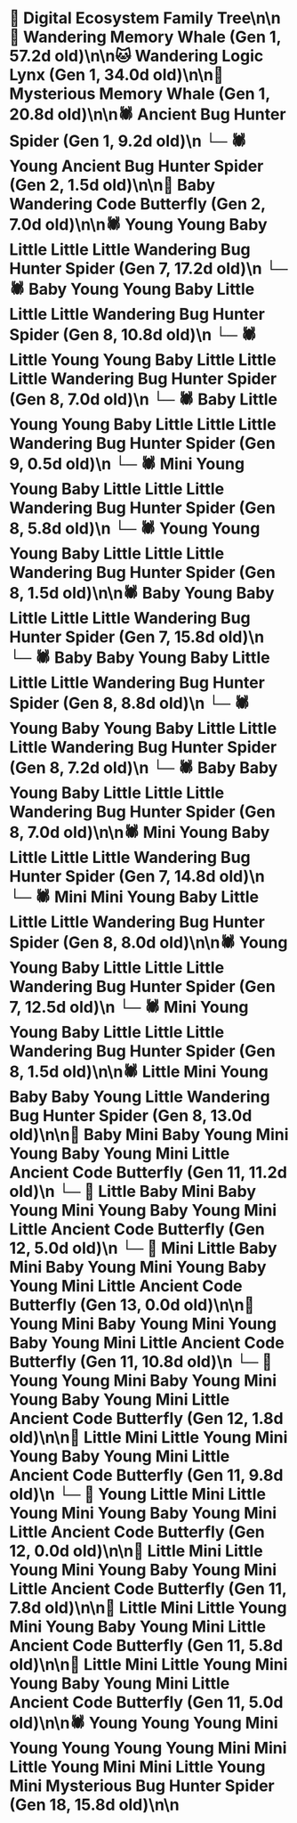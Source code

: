 # 🌳 Digital Ecosystem Family Tree\n\n🐋 Wandering Memory Whale (Gen 1, 57.2d old)\n\n🐱 Wandering Logic Lynx (Gen 1, 34.0d old)\n\n🐋 Mysterious Memory Whale (Gen 1, 20.8d old)\n\n🕷️ Ancient Bug Hunter Spider (Gen 1, 9.2d old)\n  └─ 🕷️ Young Ancient Bug Hunter Spider (Gen 2, 1.5d old)\n\n🦋 Baby Wandering Code Butterfly (Gen 2, 7.0d old)\n\n🕷️ Young Young Baby Little Little Little Wandering Bug Hunter Spider (Gen 7, 17.2d old)\n  └─ 🕷️ Baby Young Young Baby Little Little Little Wandering Bug Hunter Spider (Gen 8, 10.8d old)\n  └─ 🕷️ Little Young Young Baby Little Little Little Wandering Bug Hunter Spider (Gen 8, 7.0d old)\n    └─ 🕷️ Baby Little Young Young Baby Little Little Little Wandering Bug Hunter Spider (Gen 9, 0.5d old)\n  └─ 🕷️ Mini Young Young Baby Little Little Little Wandering Bug Hunter Spider (Gen 8, 5.8d old)\n  └─ 🕷️ Young Young Young Baby Little Little Little Wandering Bug Hunter Spider (Gen 8, 1.5d old)\n\n🕷️ Baby Young Baby Little Little Little Wandering Bug Hunter Spider (Gen 7, 15.8d old)\n  └─ 🕷️ Baby Baby Young Baby Little Little Little Wandering Bug Hunter Spider (Gen 8, 8.8d old)\n  └─ 🕷️ Young Baby Young Baby Little Little Little Wandering Bug Hunter Spider (Gen 8, 7.2d old)\n  └─ 🕷️ Baby Baby Young Baby Little Little Little Wandering Bug Hunter Spider (Gen 8, 7.0d old)\n\n🕷️ Mini Young Baby Little Little Little Wandering Bug Hunter Spider (Gen 7, 14.8d old)\n  └─ 🕷️ Mini Mini Young Baby Little Little Little Wandering Bug Hunter Spider (Gen 8, 8.0d old)\n\n🕷️ Young Young Baby Little Little Little Wandering Bug Hunter Spider (Gen 7, 12.5d old)\n  └─ 🕷️ Mini Young Young Baby Little Little Little Wandering Bug Hunter Spider (Gen 8, 1.5d old)\n\n🕷️ Little Mini Young Baby Baby Young Little Wandering Bug Hunter Spider (Gen 8, 13.0d old)\n\n🦋 Baby Mini Baby Young Mini Young Baby Young Mini Little Ancient Code Butterfly (Gen 11, 11.2d old)\n  └─ 🦋 Little Baby Mini Baby Young Mini Young Baby Young Mini Little Ancient Code Butterfly (Gen 12, 5.0d old)\n    └─ 🦋 Mini Little Baby Mini Baby Young Mini Young Baby Young Mini Little Ancient Code Butterfly (Gen 13, 0.0d old)\n\n🦋 Young Mini Baby Young Mini Young Baby Young Mini Little Ancient Code Butterfly (Gen 11, 10.8d old)\n  └─ 🦋 Young Young Mini Baby Young Mini Young Baby Young Mini Little Ancient Code Butterfly (Gen 12, 1.8d old)\n\n🦋 Little Mini Little Young Mini Young Baby Young Mini Little Ancient Code Butterfly (Gen 11, 9.8d old)\n  └─ 🦋 Young Little Mini Little Young Mini Young Baby Young Mini Little Ancient Code Butterfly (Gen 12, 0.0d old)\n\n🦋 Little Mini Little Young Mini Young Baby Young Mini Little Ancient Code Butterfly (Gen 11, 7.8d old)\n\n🦋 Little Mini Little Young Mini Young Baby Young Mini Little Ancient Code Butterfly (Gen 11, 5.8d old)\n\n🦋 Little Mini Little Young Mini Young Baby Young Mini Little Ancient Code Butterfly (Gen 11, 5.0d old)\n\n🕷️ Young Young Young Mini Young Young Young Young Mini Mini Little Young Mini Mini Little Young Mini Mysterious Bug Hunter Spider (Gen 18, 15.8d old)\n\n